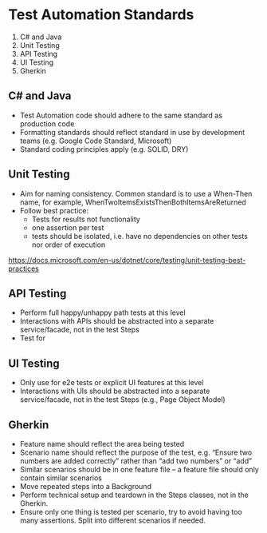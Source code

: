 # Test Automation Standards

1. C# and Java
1. Unit Testing
1. API Testing
1. UI Testing
1. Gherkin

## C# and Java

* Test Automation code should adhere to the same standard as production code
* Formatting standards should reflect standard in use by development teams (e.g. Google Code Standard, Microsoft)
* Standard coding principles apply (e.g. SOLID, DRY)

## Unit Testing

* Aim for naming consistency. Common standard is to use a When-Then name, for example, WhenTwoItemsExistsThenBothItemsAreReturned
* Follow best practice:
  * Tests for results not functionality
  * one assertion per test
  * tests should be isolated, i.e. have no dependencies on other tests nor order of execution

https://docs.microsoft.com/en-us/dotnet/core/testing/unit-testing-best-practices

## API Testing

* Perform full happy/unhappy path tests at this level
* Interactions with APIs should be abstracted into a separate service/facade, not in the test Steps
* Test for 

## UI Testing

* Only use for e2e tests or explicit UI features at this level
* Interactions with UIs should be abstracted into a separate service/facade, not in the test Steps (e.g., Page Object Model)

## Gherkin

* Feature name should reflect the area being tested
* Scenario name should reflect the purpose of the test, e.g. “Ensure two numbers are added correctly” rather than “add two numbers” or “add”
* Similar scenarios should be in one feature file – a feature file should only contain similar scenarios
* Move repeated steps into a Background
* Perform technical setup and teardown in the Steps classes, not in the Gherkin.
* Ensure only one thing is tested per scenario, try to avoid having too many assertions. Split into different scenarios if needed.

